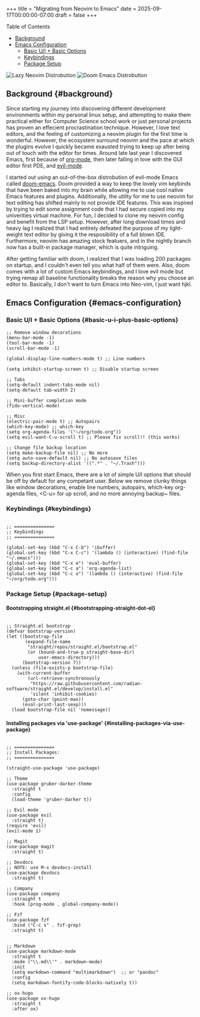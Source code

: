 +++
title = "Migrating from Neovim to Emacs"
date = 2025-09-17T00:00:00-07:00
draft = false
+++

<div class="ox-hugo-toc toc">

<div class="heading">Table of Contents</div>

- [Background](#background)
- [Emacs Configuration](#emacs-configuration)
    - [Basic U/I + Basic Options](#basic-u-i-plus-basic-options)
    - [Keybindings](#keybindings)
    - [Package Setup](#package-setup)

</div>
<!--endtoc-->

<div class="image-stack">
    <img src="/images/lazyvim1.png" alt="Lazy Neovim Distrobution">
    <img src="/images/doom1.png" alt="Doom Emacs Distrobution">
</div>


## Background {#background}

Since starting my journey into discovering different development environments within my personal linux setup,
and attempting to make them practical either for Computer Science school work or just personal projects has proven
an effecient procrastination technique. However, I love text editors, and the feeling of customizing a neovim plugin for
the first time is wonderful. However, the ecosystem surround neovim and the pace at which the plugins evolve I quickly became
exausted trying to keep up after being out of touch with the editor for times. Around late last year I discovered Emacs, first
because of [org-mode](https://www.orgmode.org), then later falling in love with the GUI editor first PDE, and [evil-mode](https://github.com/emacs-evil/evil).

I started out using an out-of-the-box distrobution of evil-mode Emacs called [doom-emacs](https://github.com/doomemacs/doomemacs). Doom provided a way to keep the lovely
vim keybinds that have been baked into my brain while allowing me to use cool native Emacs features and plugins. Additionally,
the utility for me to use neovim for text editing has shifted mainly to not provide IDE features. This was inspired by trying to
edit some assignment code that I had secure copied into my univerities virtual machine. For fun, I decided to clone my neovim config
and benefit from the LSP setup. However, after long download times and heavy lag I realized that I had entirely defeated the purpose
of my light-weight text editor by giving it the resposibility of a full blown IDE. Furthermore, neovim has amazing stock featuers,
and in the nightly branch now has a built-in package manager, which is quite intriguing.

After getting familiar with doom, I realized that I was loading 200 packages on startup, and I couldn't even tell you what half of
them were. Also, doom comes with a lot of custom Emacs keybindings, and I love evil mode but trying remap all baseline functionality
breaks the reason why you choose an editor to. Basically, I don't want to turn Emacs into Neo-vim, I just want hjkl.


## Emacs Configuration {#emacs-configuration}


### Basic U/I + Basic Options {#basic-u-i-plus-basic-options}

```elisp
;; Remove window decorations
(menu-bar-mode -1)
(tool-bar-mode -1)
(scroll-bar-mode -1)

(global-display-line-numbers-mode t) ;; Line numbers

(setq inhibit-startup-screen t) ;; Disable startup screen

;; Tabs
(setq-default indent-tabs-mode nil)
(setq-default tab-width 2)

;; Mini-buffer completion mode
(fido-vertical-mode)

;; Misc
(electric-pair-mode t) ;; Autopairs
(which-key-mode) ;; which-key
(setq org-agenda-files '("~/org/todo.org"))
(setq evil-want-C-u-scroll t) ;; Please fix scroll!! (this works)

;; Change file backup location
(setq make-backup-file nil) ;; No more
(setq auto-save-default nil) ;; No autosave files
(setq backup-directory-alist '((".*" . "~/.Trash")))
```

When you first start Emacs, there are a lot of simple U/I options that should be off by default
for any competant user. Below we remove clunky things like window decorations, enable line numbers, autopairs, which-key
org-agenda files, &lt;C-u&gt; for up scroll, and no more annoying backup~ files.


### Keybindings {#keybindings}

```elisp

;; ===============
;; Keybindings
;; ===============

(global-set-key (kbd "C-x C-b") 'ibuffer)
(global-set-key (kbd "C-x C-c") '(lambda () (interactive) (find-file "~/.emacs")))
(global-set-key (kbd "C-x e") 'eval-buffer)
(global-set-key (kbd "C-c a") 'org-agenda-list)
(global-set-key (kbd "C-c o") '(lambda () (interactive) (find-file "~/org/todo.org")))
```


### Package Setup {#package-setup}


#### Bootstrapping straight.el {#bootstrapping-straight-dot-el}

```elisp

;; Straight.el bootstrap
(defvar bootstrap-version)
(let ((bootstrap-file
       (expand-file-name
        "straight/repos/straight.el/bootstrap.el"
        (or (bound-and-true-p straight-base-dir)
            user-emacs-directory)))
      (bootstrap-version 7))
  (unless (file-exists-p bootstrap-file)
    (with-current-buffer
        (url-retrieve-synchronously
         "https://raw.githubusercontent.com/radian-software/straight.el/develop/install.el"
         'silent 'inhibit-cookies)
      (goto-char (point-max))
      (eval-print-last-sexp)))
  (load bootstrap-file nil 'nomessage))
```


#### Installing packages via 'use-package' {#installing-packages-via-use-package}

```elisp

;; ===============
;; Install Packages:
;; ===============

(straight-use-package 'use-package)

;; Theme
(use-package gruber-darker-theme
  :straight t
  :config
  (load-theme 'gruber-darker t))

;; Evil mode
(use-package evil
  :straight t)
(require 'evil)
(evil-mode 1)

;; Magit
(use-package magit
  :straight t)

;; Devdocs
;; NOTE: use M-x devdocs-install
(use-package devdocs
  :straight t)

;; Company
(use-package company
  :straight t
  :hook (prog-mode . global-company-mode))

;; Fzf
(use-package fzf
  :bind ("C-c s" . fzf-grep)
  :straight t)


;; Markdown
(use-package markdown-mode
  :straight t
  :mode ("\\.md\\'" . markdown-mode)
  :init
  (setq markdown-command "multimarkdown")  ;; or "pandoc"
  :config
  (setq markdown-fontify-code-blocks-natively t))

;; ox-hugo
(use-package ox-hugo
  :straight t
  :after ox)
```
